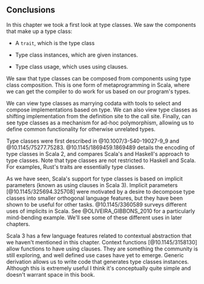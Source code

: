 ## Conclusions

In this chapter we took a first look at type classes.
We saw the components that make up a type class:

- A `trait`, which is the type class

- Type class instances, which are given instances.

- Type class usage, which uses using clauses.

We saw that type classes can be composed from components using type class composition.
This is one form of metaprogramming in Scala, 
where we can get the compiler to do work for us based on our program's types.

We can view type classes as marrying codata with tools to select and compose implementations based on type. 
We can also view type classes as shifting implementation from the definition site to the call site.
Finally, can see type classes as a mechanism for ad-hoc polymorphism, allowing us to define common functionality for otherwise unrelated types.

Type classes were first described in @10.1007/3-540-19027-9_9 and @10.1145/75277.75283. @10.1145/1869459.1869489 details the encoding of type classes in Scala 2, and compares Scala's and Haskell's approach to type classes. Note that type classes are not restricted to Haskell and Scala. For examples, Rust's traits are essentially type classes.

As we have seen, Scala's support for type classes is based on implicit parameters (known as using clauses in Scala 3). Implicit parameters [@10.1145/325694.325708] were motivated by a desire to decompose type classes into smaller orthogonal language features, but they have been shown to be useful for other tasks. @10.1145/3360589 surveys different uses of implicits in Scala. See @OLIVEIRA_GIBBONS_2010 for a particularly mind-bending example. We'll see some of these different uses in later chapters.

Scala 3 has a few language features related to contextual abstraction that we haven't mentioned in this chapter. Context functions [@10.1145/3158130] allow functions to have using clauses. They are something the community is still exploring, and well defined use cases have yet to emerge. Generic derivation allows us to write code that generates type classes instances. Although this is extremely useful I think it's conceptually quite simple and doesn't warrant space in this book.
